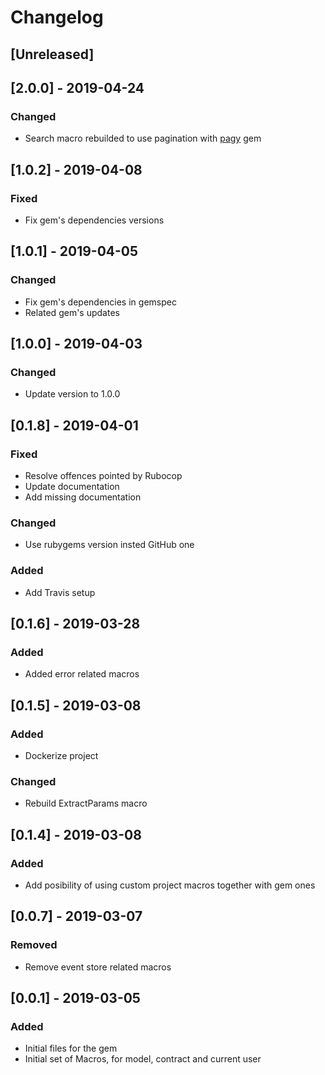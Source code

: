 # Changelog

## [Unreleased]

## [2.0.0] - 2019-04-24
### Changed
- Search macro rebuilded to use pagination with [pagy](https://github.com/ddnexus/pagy) gem

## [1.0.2] - 2019-04-08
### Fixed
- Fix gem's dependencies versions

## [1.0.1] - 2019-04-05
### Changed
- Fix gem's dependencies in gemspec
- Related gem's updates

## [1.0.0] - 2019-04-03
### Changed
- Update version to 1.0.0

## [0.1.8] - 2019-04-01
### Fixed
- Resolve offences pointed by Rubocop
- Update documentation
- Add missing documentation

### Changed
- Use rubygems version insted GitHub one

### Added
- Add Travis setup

## [0.1.6] - 2019-03-28
### Added
- Added error related macros

## [0.1.5] - 2019-03-08
### Added
- Dockerize project

### Changed
- Rebuild ExtractParams macro

## [0.1.4] - 2019-03-08
### Added
- Add posibility of using custom project macros together with gem ones

## [0.0.7] - 2019-03-07
### Removed
- Remove event store related macros

## [0.0.1] - 2019-03-05
### Added
- Initial files for the gem
- Initial set of Macros, for model, contract and current user
